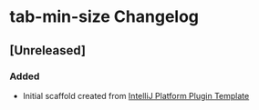 <!-- Keep a Changelog guide -> https://keepachangelog.com -->

# tab-min-size Changelog

## [Unreleased]
### Added
- Initial scaffold created from [IntelliJ Platform Plugin Template](https://github.com/JetBrains/intellij-platform-plugin-template)
